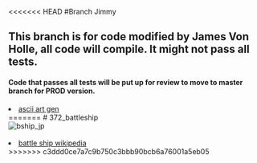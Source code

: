 <<<<<<< HEAD
#Branch Jimmy

<h2> This branch is for code modified by James Von Holle, all code will compile. It might not pass all tests. </h2>
<h4> Code that passes all tests will be put up for review to move to master branch for PROD version. </h4>
<li><a href="http://patorjk.com/software/taag/#p=display&h=0&v=0&f=Star%20Wars&t=Battleship"> ascii art gen</a> </li>
=======
# 372_battleship
<br /br>
 <img src="https://roosterillusionreviews.files.wordpress.com/2012/05/battleship-movie-poster-10.jpg" alt="bship_jp"> 
 <br /br>
 <br /br>
 <li><a href ="https://en.wikipedia.org/wiki/Battleship_%28game%29">battle ship wikipedia</a></li>
>>>>>>> c3ddd0ce7a7c9b750c3bbb90bcb6a76001a5eb05
